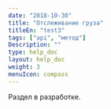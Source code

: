 ```yaml
---
date: "2018-10-30"
title: "Отслеживание груза"
titleEn: "test3"
tags: ["api", "метод"]
Description: ""
type: help_doc
layout: help_doc
weight: 3
menuIcon: compass
---
```


Раздел в разработке.